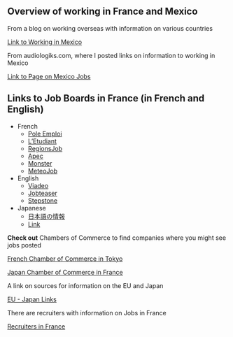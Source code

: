 ## Overview of working in France and Mexico

From a blog on working overseas with information on various countries

[Link to Working in Mexico](https://www.justlanded.com/english/Mexico/Mexico-Guide/Visas-Permits/Work-permits)

From audiologiks.com, where I posted links on information to working in Mexico

[Link to Page on Mexico Jobs](https://www.audiologiks.com/InterJobs/Americas/NorthAmerica/mexico.php)

## Links to Job Boards in France (in French and English)
- French
  - [Pole Emploi](http://www.pole-emploi.fr/accueil/)
  - [L’Etudiant](http://www.letudiant.fr/jobsstages.html)
  - [RegionsJob](https://www.regionsjob.com/)
  - [Apec](https://www.apec.fr/?gclid=EAIaIQobChMIisiMzcbK1wIVA769Ch1dWQjjEAAYASAAEgL_W_D_BwE#xtor=SEC-1560)
  - [Monster](https://www.monster.fr)
  - [MeteoJob](https://www.meteojob.com/)
- English
  - [Viadeo](http://fr.viadeo.com/en/)
  - [Jobteaser](https://www.jobteaser.com/en/home)
  - [Stepstone](ttps://www.stepstone.fr)
- Japanese 
  - [日本語の情報](http://www.at-plan.eu/furansubiza-zhi-zai-xu-ke/parino-qiu-ren-qing-bao)
  - [Link](https://kaigai-bbs.com/fra/par/thread/job/)

**Check out** Chambers of Commerce to find companies where you might see jobs posted

[French Chamber of Commerce in Tokyo](http://www.ccifj.or.jp/)

[Japan Chamber of Commerce in France](http://www.ccijf.asso.fr/ja/)

A link on sources for information on the EU and Japan

[EU - Japan Links](http://www.eu-japan.eu/links)

There are recruiters with information on Jobs in France

[Recruiters in France](https://www.hudson.fr/en-gb/)

